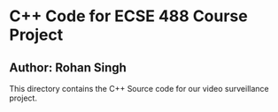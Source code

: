 # C++ Code for ECSE 488 Course Project
## Author: Rohan Singh
This directory contains the C++ Source code for our video surveillance project.
